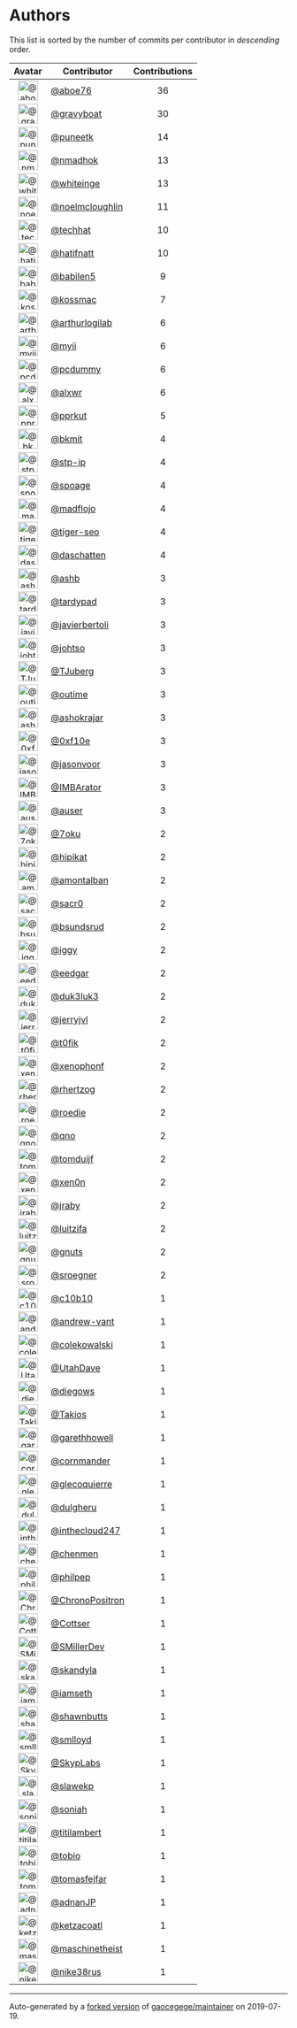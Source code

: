 # Authors

This list is sorted by the number of commits per contributor in _descending_ order.

Avatar|Contributor|Contributions
:-:|---|:-:
<img class='float-left rounded-1' src='https://avatars0.githubusercontent.com/u/1800660?v=4' width='36' height='36' alt='@aboe76'>|[@aboe76](https://github.com/aboe76)|36
<img class='float-left rounded-1' src='https://avatars2.githubusercontent.com/u/1396878?v=4' width='36' height='36' alt='@gravyboat'>|[@gravyboat](https://github.com/gravyboat)|30
<img class='float-left rounded-1' src='https://avatars1.githubusercontent.com/u/528061?v=4' width='36' height='36' alt='@puneetk'>|[@puneetk](https://github.com/puneetk)|14
<img class='float-left rounded-1' src='https://avatars0.githubusercontent.com/u/3374962?v=4' width='36' height='36' alt='@nmadhok'>|[@nmadhok](https://github.com/nmadhok)|13
<img class='float-left rounded-1' src='https://avatars2.githubusercontent.com/u/91293?v=4' width='36' height='36' alt='@whiteinge'>|[@whiteinge](https://github.com/whiteinge)|13
<img class='float-left rounded-1' src='https://avatars1.githubusercontent.com/u/13322818?v=4' width='36' height='36' alt='@noelmcloughlin'>|[@noelmcloughlin](https://github.com/noelmcloughlin)|11
<img class='float-left rounded-1' src='https://avatars1.githubusercontent.com/u/287147?v=4' width='36' height='36' alt='@techhat'>|[@techhat](https://github.com/techhat)|10
<img class='float-left rounded-1' src='https://avatars2.githubusercontent.com/u/807283?v=4' width='36' height='36' alt='@hatifnatt'>|[@hatifnatt](https://github.com/hatifnatt)|10
<img class='float-left rounded-1' src='https://avatars1.githubusercontent.com/u/117961?v=4' width='36' height='36' alt='@babilen5'>|[@babilen5](https://github.com/babilen5)|9
<img class='float-left rounded-1' src='https://avatars2.githubusercontent.com/u/219284?v=4' width='36' height='36' alt='@kossmac'>|[@kossmac](https://github.com/kossmac)|7
<img class='float-left rounded-1' src='https://avatars0.githubusercontent.com/u/445200?v=4' width='36' height='36' alt='@arthurlogilab'>|[@arthurlogilab](https://github.com/arthurlogilab)|6
<img class='float-left rounded-1' src='https://avatars2.githubusercontent.com/u/10231489?v=4' width='36' height='36' alt='@myii'>|[@myii](https://github.com/myii)|6
<img class='float-left rounded-1' src='https://avatars2.githubusercontent.com/u/358074?v=4' width='36' height='36' alt='@pcdummy'>|[@pcdummy](https://github.com/pcdummy)|6
<img class='float-left rounded-1' src='https://avatars0.githubusercontent.com/u/1920805?v=4' width='36' height='36' alt='@alxwr'>|[@alxwr](https://github.com/alxwr)|6
<img class='float-left rounded-1' src='https://avatars2.githubusercontent.com/u/56635?v=4' width='36' height='36' alt='@pprkut'>|[@pprkut](https://github.com/pprkut)|5
<img class='float-left rounded-1' src='https://avatars3.githubusercontent.com/u/1566437?v=4' width='36' height='36' alt='@bkmit'>|[@bkmit](https://github.com/bkmit)|4
<img class='float-left rounded-1' src='https://avatars2.githubusercontent.com/u/3768412?v=4' width='36' height='36' alt='@stp-ip'>|[@stp-ip](https://github.com/stp-ip)|4
<img class='float-left rounded-1' src='https://avatars1.githubusercontent.com/u/1179135?v=4' width='36' height='36' alt='@spoage'>|[@spoage](https://github.com/spoage)|4
<img class='float-left rounded-1' src='https://avatars3.githubusercontent.com/u/1731256?v=4' width='36' height='36' alt='@madflojo'>|[@madflojo](https://github.com/madflojo)|4
<img class='float-left rounded-1' src='https://avatars3.githubusercontent.com/u/398720?v=4' width='36' height='36' alt='@tiger-seo'>|[@tiger-seo](https://github.com/tiger-seo)|4
<img class='float-left rounded-1' src='https://avatars0.githubusercontent.com/u/2094680?v=4' width='36' height='36' alt='@daschatten'>|[@daschatten](https://github.com/daschatten)|4
<img class='float-left rounded-1' src='https://avatars2.githubusercontent.com/u/34150?v=4' width='36' height='36' alt='@ashb'>|[@ashb](https://github.com/ashb)|3
<img class='float-left rounded-1' src='https://avatars3.githubusercontent.com/u/6368493?v=4' width='36' height='36' alt='@tardypad'>|[@tardypad](https://github.com/tardypad)|3
<img class='float-left rounded-1' src='https://avatars2.githubusercontent.com/u/242396?v=4' width='36' height='36' alt='@javierbertoli'>|[@javierbertoli](https://github.com/javierbertoli)|3
<img class='float-left rounded-1' src='https://avatars1.githubusercontent.com/u/830800?v=4' width='36' height='36' alt='@johtso'>|[@johtso](https://github.com/johtso)|3
<img class='float-left rounded-1' src='https://avatars3.githubusercontent.com/u/566830?v=4' width='36' height='36' alt='@TJuberg'>|[@TJuberg](https://github.com/TJuberg)|3
<img class='float-left rounded-1' src='https://avatars2.githubusercontent.com/u/62993?v=4' width='36' height='36' alt='@outime'>|[@outime](https://github.com/outime)|3
<img class='float-left rounded-1' src='https://avatars2.githubusercontent.com/u/1329679?v=4' width='36' height='36' alt='@ashokrajar'>|[@ashokrajar](https://github.com/ashokrajar)|3
<img class='float-left rounded-1' src='https://avatars3.githubusercontent.com/u/6215293?v=4' width='36' height='36' alt='@0xf10e'>|[@0xf10e](https://github.com/0xf10e)|3
<img class='float-left rounded-1' src='https://avatars2.githubusercontent.com/u/10224744?v=4' width='36' height='36' alt='@jasonvoor'>|[@jasonvoor](https://github.com/jasonvoor)|3
<img class='float-left rounded-1' src='https://avatars2.githubusercontent.com/u/25098428?v=4' width='36' height='36' alt='@IMBArator'>|[@IMBArator](https://github.com/IMBArator)|3
<img class='float-left rounded-1' src='https://avatars1.githubusercontent.com/u/529?v=4' width='36' height='36' alt='@auser'>|[@auser](https://github.com/auser)|3
<img class='float-left rounded-1' src='https://avatars3.githubusercontent.com/u/8048380?v=4' width='36' height='36' alt='@7oku'>|[@7oku](https://github.com/7oku)|2
<img class='float-left rounded-1' src='https://avatars0.githubusercontent.com/u/98422?v=4' width='36' height='36' alt='@hipikat'>|[@hipikat](https://github.com/hipikat)|2
<img class='float-left rounded-1' src='https://avatars2.githubusercontent.com/u/941928?v=4' width='36' height='36' alt='@amontalban'>|[@amontalban](https://github.com/amontalban)|2
<img class='float-left rounded-1' src='https://avatars1.githubusercontent.com/u/5629480?v=4' width='36' height='36' alt='@sacr0'>|[@sacr0](https://github.com/sacr0)|2
<img class='float-left rounded-1' src='https://avatars0.githubusercontent.com/u/1497328?v=4' width='36' height='36' alt='@bsundsrud'>|[@bsundsrud](https://github.com/bsundsrud)|2
<img class='float-left rounded-1' src='https://avatars1.githubusercontent.com/u/20441?v=4' width='36' height='36' alt='@iggy'>|[@iggy](https://github.com/iggy)|2
<img class='float-left rounded-1' src='https://avatars1.githubusercontent.com/u/361167?v=4' width='36' height='36' alt='@eedgar'>|[@eedgar](https://github.com/eedgar)|2
<img class='float-left rounded-1' src='https://avatars2.githubusercontent.com/u/611471?v=4' width='36' height='36' alt='@duk3luk3'>|[@duk3luk3](https://github.com/duk3luk3)|2
<img class='float-left rounded-1' src='https://avatars2.githubusercontent.com/u/1396356?v=4' width='36' height='36' alt='@jerryjvl'>|[@jerryjvl](https://github.com/jerryjvl)|2
<img class='float-left rounded-1' src='https://avatars0.githubusercontent.com/u/2995329?v=4' width='36' height='36' alt='@t0fik'>|[@t0fik](https://github.com/t0fik)|2
<img class='float-left rounded-1' src='https://avatars0.githubusercontent.com/u/7139195?v=4' width='36' height='36' alt='@xenophonf'>|[@xenophonf](https://github.com/xenophonf)|2
<img class='float-left rounded-1' src='https://avatars1.githubusercontent.com/u/1013915?v=4' width='36' height='36' alt='@rhertzog'>|[@rhertzog](https://github.com/rhertzog)|2
<img class='float-left rounded-1' src='https://avatars1.githubusercontent.com/u/1014038?v=4' width='36' height='36' alt='@roedie'>|[@roedie](https://github.com/roedie)|2
<img class='float-left rounded-1' src='https://avatars1.githubusercontent.com/u/92530?v=4' width='36' height='36' alt='@qno'>|[@qno](https://github.com/qno)|2
<img class='float-left rounded-1' src='https://avatars0.githubusercontent.com/u/8886397?v=4' width='36' height='36' alt='@tomduijf'>|[@tomduijf](https://github.com/tomduijf)|2
<img class='float-left rounded-1' src='https://avatars2.githubusercontent.com/u/1175567?v=4' width='36' height='36' alt='@xen0n'>|[@xen0n](https://github.com/xen0n)|2
<img class='float-left rounded-1' src='https://avatars3.githubusercontent.com/u/2365261?v=4' width='36' height='36' alt='@jraby'>|[@jraby](https://github.com/jraby)|2
<img class='float-left rounded-1' src='https://avatars0.githubusercontent.com/u/8862016?v=4' width='36' height='36' alt='@luitzifa'>|[@luitzifa](https://github.com/luitzifa)|2
<img class='float-left rounded-1' src='https://avatars3.githubusercontent.com/u/4610462?v=4' width='36' height='36' alt='@gnuts'>|[@gnuts](https://github.com/gnuts)|2
<img class='float-left rounded-1' src='https://avatars0.githubusercontent.com/u/22272?v=4' width='36' height='36' alt='@sroegner'>|[@sroegner](https://github.com/sroegner)|2
<img class='float-left rounded-1' src='https://avatars3.githubusercontent.com/u/306633?v=4' width='36' height='36' alt='@c10b10'>|[@c10b10](https://github.com/c10b10)|1
<img class='float-left rounded-1' src='https://avatars2.githubusercontent.com/u/7460036?v=4' width='36' height='36' alt='@andrew-vant'>|[@andrew-vant](https://github.com/andrew-vant)|1
<img class='float-left rounded-1' src='https://avatars0.githubusercontent.com/u/320670?v=4' width='36' height='36' alt='@colekowalski'>|[@colekowalski](https://github.com/colekowalski)|1
<img class='float-left rounded-1' src='https://avatars0.githubusercontent.com/u/306240?v=4' width='36' height='36' alt='@UtahDave'>|[@UtahDave](https://github.com/UtahDave)|1
<img class='float-left rounded-1' src='https://avatars1.githubusercontent.com/u/234554?v=4' width='36' height='36' alt='@diegows'>|[@diegows](https://github.com/diegows)|1
<img class='float-left rounded-1' src='https://avatars3.githubusercontent.com/u/6268179?v=4' width='36' height='36' alt='@Takios'>|[@Takios](https://github.com/Takios)|1
<img class='float-left rounded-1' src='https://avatars0.githubusercontent.com/u/591158?v=4' width='36' height='36' alt='@garethhowell'>|[@garethhowell](https://github.com/garethhowell)|1
<img class='float-left rounded-1' src='https://avatars1.githubusercontent.com/u/129202?v=4' width='36' height='36' alt='@cornmander'>|[@cornmander](https://github.com/cornmander)|1
<img class='float-left rounded-1' src='https://avatars1.githubusercontent.com/u/47106309?v=4' width='36' height='36' alt='@glecoquierre'>|[@glecoquierre](https://github.com/glecoquierre)|1
<img class='float-left rounded-1' src='https://avatars3.githubusercontent.com/u/39297319?v=4' width='36' height='36' alt='@dulgheru'>|[@dulgheru](https://github.com/dulgheru)|1
<img class='float-left rounded-1' src='https://avatars0.githubusercontent.com/u/1683995?v=4' width='36' height='36' alt='@inthecloud247'>|[@inthecloud247](https://github.com/inthecloud247)|1
<img class='float-left rounded-1' src='https://avatars1.githubusercontent.com/u/26563851?v=4' width='36' height='36' alt='@chenmen'>|[@chenmen](https://github.com/chenmen)|1
<img class='float-left rounded-1' src='https://avatars3.githubusercontent.com/u/387511?v=4' width='36' height='36' alt='@philpep'>|[@philpep](https://github.com/philpep)|1
<img class='float-left rounded-1' src='https://avatars2.githubusercontent.com/u/347685?v=4' width='36' height='36' alt='@ChronoPositron'>|[@ChronoPositron](https://github.com/ChronoPositron)|1
<img class='float-left rounded-1' src='https://avatars2.githubusercontent.com/u/327943?v=4' width='36' height='36' alt='@Cottser'>|[@Cottser](https://github.com/Cottser)|1
<img class='float-left rounded-1' src='https://avatars0.githubusercontent.com/u/1484494?v=4' width='36' height='36' alt='@SMillerDev'>|[@SMillerDev](https://github.com/SMillerDev)|1
<img class='float-left rounded-1' src='https://avatars3.githubusercontent.com/u/5349238?v=4' width='36' height='36' alt='@skandyla'>|[@skandyla](https://github.com/skandyla)|1
<img class='float-left rounded-1' src='https://avatars1.githubusercontent.com/u/131665?v=4' width='36' height='36' alt='@iamseth'>|[@iamseth](https://github.com/iamseth)|1
<img class='float-left rounded-1' src='https://avatars1.githubusercontent.com/u/530874?v=4' width='36' height='36' alt='@shawnbutts'>|[@shawnbutts](https://github.com/shawnbutts)|1
<img class='float-left rounded-1' src='https://avatars2.githubusercontent.com/u/2377054?v=4' width='36' height='36' alt='@smlloyd'>|[@smlloyd](https://github.com/smlloyd)|1
<img class='float-left rounded-1' src='https://avatars2.githubusercontent.com/u/9932586?v=4' width='36' height='36' alt='@SkypLabs'>|[@SkypLabs](https://github.com/SkypLabs)|1
<img class='float-left rounded-1' src='https://avatars2.githubusercontent.com/u/1132799?v=4' width='36' height='36' alt='@slawekp'>|[@slawekp](https://github.com/slawekp)|1
<img class='float-left rounded-1' src='https://avatars2.githubusercontent.com/u/56102?v=4' width='36' height='36' alt='@soniah'>|[@soniah](https://github.com/soniah)|1
<img class='float-left rounded-1' src='https://avatars2.githubusercontent.com/u/47721?v=4' width='36' height='36' alt='@titilambert'>|[@titilambert](https://github.com/titilambert)|1
<img class='float-left rounded-1' src='https://avatars1.githubusercontent.com/u/444668?v=4' width='36' height='36' alt='@tobio'>|[@tobio](https://github.com/tobio)|1
<img class='float-left rounded-1' src='https://avatars0.githubusercontent.com/u/642928?v=4' width='36' height='36' alt='@tomasfejfar'>|[@tomasfejfar](https://github.com/tomasfejfar)|1
<img class='float-left rounded-1' src='https://avatars0.githubusercontent.com/u/16322427?v=4' width='36' height='36' alt='@adnanJP'>|[@adnanJP](https://github.com/adnanJP)|1
<img class='float-left rounded-1' src='https://avatars3.githubusercontent.com/u/10122937?v=4' width='36' height='36' alt='@ketzacoatl'>|[@ketzacoatl](https://github.com/ketzacoatl)|1
<img class='float-left rounded-1' src='https://avatars0.githubusercontent.com/u/11669303?v=4' width='36' height='36' alt='@maschinetheist'>|[@maschinetheist](https://github.com/maschinetheist)|1
<img class='float-left rounded-1' src='https://avatars2.githubusercontent.com/u/8436451?v=4' width='36' height='36' alt='@nike38rus'>|[@nike38rus](https://github.com/nike38rus)|1

---

Auto-generated by a [forked version](https://github.com/myii/maintainer) of [gaocegege/maintainer](https://github.com/gaocegege/maintainer) on 2019-07-19.

